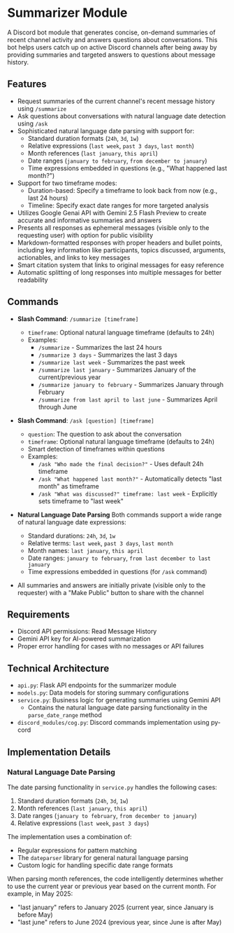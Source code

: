 # Summarizer Module

A Discord bot module that generates concise, on-demand summaries of recent channel activity and answers questions about conversations. This bot helps users catch up on active Discord channels after being away by providing summaries and targeted answers to questions about message history.

## Features

- Request summaries of the current channel's recent message history using `/summarize`
- Ask questions about conversations with natural language date detection using `/ask`
- Sophisticated natural language date parsing with support for:
  - Standard duration formats (`24h`, `3d`, `1w`)
  - Relative expressions (`last week`, `past 3 days`, `last month`)
  - Month references (`last january`, `this april`)
  - Date ranges (`january to february`, `from december to january`)
  - Time expressions embedded in questions (e.g., "What happened last month?")
- Support for two timeframe modes:
  - Duration-based: Specify a timeframe to look back from now (e.g., last 24 hours)
  - Timeline: Specify exact date ranges for more targeted analysis
- Utilizes Google Genai API with Gemini 2.5 Flash Preview to create accurate and informative summaries and answers
- Presents all responses as ephemeral messages (visible only to the requesting user) with option for public visibility
- Markdown-formatted responses with proper headers and bullet points, including key information like participants, topics discussed, arguments, actionables, and links to key messages
- Smart citation system that links to original messages for easy reference
- Automatic splitting of long responses into multiple messages for better readability

## Commands

- **Slash Command**: `/summarize [timeframe]`
  - `timeframe`: Optional natural language timeframe (defaults to 24h)
  - Examples:
    - `/summarize` - Summarizes the last 24 hours
    - `/summarize 3 days` - Summarizes the last 3 days
    - `/summarize last week` - Summarizes the past week
    - `/summarize last january` - Summarizes January of the current/previous year
    - `/summarize january to february` - Summarizes January through February
    - `/summarize from last april to last june` - Summarizes April through June

- **Slash Command**: `/ask [question] [timeframe]`
  - `question`: The question to ask about the conversation
  - `timeframe`: Optional natural language timeframe (defaults to 24h)
  - Smart detection of timeframes within questions
  - Examples:
    - `/ask "Who made the final decision?"` - Uses default 24h timeframe
    - `/ask "What happened last month?"` - Automatically detects "last month" as timeframe
    - `/ask "What was discussed?" timeframe: last week` - Explicitly sets timeframe to "last week"

- **Natural Language Date Parsing**
  Both commands support a wide range of natural language date expressions:
  - Standard durations: `24h`, `3d`, `1w`
  - Relative terms: `last week`, `past 3 days`, `last month`
  - Month names: `last january`, `this april`
  - Date ranges: `january to february`, `from last december to last january`
  - Time expressions embedded in questions (for `/ask` command)

- All summaries and answers are initially private (visible only to the requester) with a "Make Public" button to share with the channel

## Requirements

- Discord API permissions: Read Message History
- Gemini API key for AI-powered summarization
- Proper error handling for cases with no messages or API failures

## Technical Architecture

- `api.py`: Flask API endpoints for the summarizer module
- `models.py`: Data models for storing summary configurations
- `service.py`: Business logic for generating summaries using Gemini API
  - Contains the natural language date parsing functionality in the `parse_date_range` method
- `discord_modules/cog.py`: Discord commands implementation using py-cord

## Implementation Details

### Natural Language Date Parsing

The date parsing functionality in `service.py` handles the following cases:

1. Standard duration formats (`24h`, `3d`, `1w`)
2. Month references (`last january`, `this april`)
3. Date ranges (`january to february`, `from december to january`)
4. Relative expressions (`last week`, `past 3 days`)

The implementation uses a combination of:
- Regular expressions for pattern matching
- The `dateparser` library for general natural language parsing
- Custom logic for handling specific date range formats

When parsing month references, the code intelligently determines whether to use the current year or previous year based on the current month. For example, in May 2025:
- "last january" refers to January 2025 (current year, since January is before May)
- "last june" refers to June 2024 (previous year, since June is after May)
